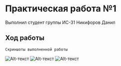 # Практическая работа №1
Выполнил студент группы ИС-31 Никифоров Данил
## Ход работы
```
Скриншоты выполненной работы
```
![Alt-текст](https://i.ibb.co/TBf0nZ3/2021-11-13-114634.png "Kar")
![Alt-текст](https://i.ibb.co/9Vzs1mT/2021-11-13-115545.png "OAO")
![Alt-текст](https://i.ibb.co/Tk3bLGP/2021-11-13-115859.png "AOA")
